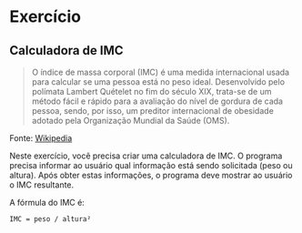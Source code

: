 # Exercício

## Calculadora de IMC

> O índice de massa corporal (IMC) é uma medida internacional usada para calcular se uma pessoa está no peso ideal. Desenvolvido pelo polímata Lambert Quételet no fim do século XIX, trata-se de um método fácil e rápido para a avaliação do nível de gordura de cada pessoa, sendo, por isso, um preditor internacional de obesidade adotado pela Organização Mundial da Saúde (OMS).

Fonte: [Wikipedia](https://pt.wikipedia.org/wiki/%C3%8Dndice_de_massa_corporal)

Neste exercício, você precisa criar uma calculadora de IMC. O programa precisa informar ao usuário qual informação está sendo solicitada (peso ou altura). Após obter estas informações, o programa deve mostrar ao usuário o IMC resultante.

A fórmula do IMC é:

```
IMC = peso / altura²
```

